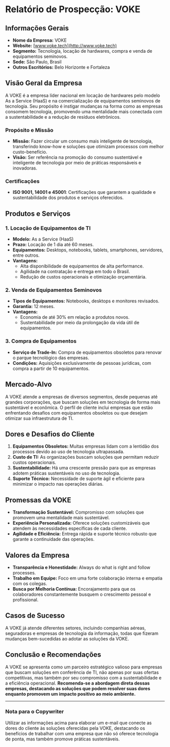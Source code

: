 # Relatório de Prospecção: VOKE

## Informações Gerais
- **Nome da Empresa:** VOKE
- **Website:** [www.voke.tech](http://www.voke.tech)
- **Segmento:** Tecnologia, locação de hardwares, compra e venda de equipamentos seminovos.
- **Sede:** São Paulo, Brasil
- **Outros Escritórios:** Belo Horizonte e Fortaleza

## Visão Geral da Empresa
A VOKE é a empresa líder nacional em locação de hardwares pelo modelo As a Service (HaaS) e na comercialização de equipamentos seminovos de tecnologia. Seu propósito é instigar mudanças na forma como as empresas consomem tecnologia, promovendo uma mentalidade mais conectada com a sustentabilidade e a redução de resíduos eletrônicos.

### Propósito e Missão
- **Missão:** Fazer circular um consumo mais inteligente de tecnologia, transferindo know-how e soluções que otimizam processos com melhor custo-benefício.
- **Visão:** Ser referência na promoção do consumo sustentável e inteligente de tecnologia por meio de práticas responsáveis e inovadoras.

### Certificações
- **ISO 9001, 14001 e 45001**: Certificações que garantem a qualidade e sustentabilidade dos produtos e serviços oferecidos.

## Produtos e Serviços
### 1. **Locação de Equipamentos de TI**
- **Modelo:** As a Service (HaaS)
- **Prazo:** Locação de 1 dia até 60 meses.
- **Equipamentos:** Desktops, notebooks, tablets, smartphones, servidores, entre outros.
- **Vantagens:**
  - Alta disponibilidade de equipamentos de alta performance.
  - Agilidade na contratação e entrega em todo o Brasil.
  - Redução de custos operacionais e otimização orçamentária.

### 2. **Venda de Equipamentos Seminovos**
- **Tipos de Equipamentos:** Notebooks, desktops e monitores revisados.
- **Garantia:** 12 meses.
- **Vantagens:**
  - Economia de até 30% em relação a produtos novos.
  - Sustentabilidade por meio da prolongação da vida útil de equipamentos.

### 3. **Compra de Equipamentos**
- **Serviço de Trade-In:** Compra de equipamentos obsoletos para renovar o parque tecnológico das empresas.
- **Condições:** Aquisições exclusivamente de pessoas jurídicas, com compra a partir de 10 equipamentos.

## Mercado-Alvo
A VOKE atende a empresas de diversos segmentos, desde pequenas até grandes corporações, que buscam soluções em tecnologia de forma mais sustentável e econômica. O perfil de cliente inclui empresas que estão enfrentando desafios com equipamentos obsoletos ou que desejam otimizar sua infraestrutura de TI.

## Dores e Desafios do Cliente
1. **Equipamentos Obsoletos:** Muitas empresas lidam com a lentidão dos processos devido ao uso de tecnologia ultrapassada.
2. **Custo de TI:** As organizações buscam soluções que permitam reduzir custos operacionais.
3. **Sustentabilidade:** Há uma crescente pressão para que as empresas adotem práticas sustentáveis no uso de tecnologia.
4. **Suporte Técnico:** Necessidade de suporte ágil e eficiente para minimizar o impacto nas operações diárias.

## Promessas da VOKE
- **Transformação Sustentável:** Compromisso com soluções que promovem uma mentalidade mais sustentável.
- **Experiência Personalizada:** Oferece soluções customizáveis que atendem às necessidades específicas de cada cliente.
- **Agilidade e Eficiência:** Entrega rápida e suporte técnico robusto que garante a continuidade das operações.

## Valores da Empresa
- **Transparência e Honestidade:** Always do what is right and follow processes.
- **Trabalho em Equipe:** Foco em uma forte colaboração interna e empatia com os colegas.
- **Busca por Melhoria Contínua:** Encorajamento para que os colaboradores constantemente busquem o crescimento pessoal e profissional.
  
## Casos de Sucesso
A VOKE já atende diferentes setores, incluindo companhias aéreas, seguradoras e empresas de tecnologia da informação, todas que fizeram mudanças bem-sucedidas ao adotar as soluções da VOKE.

## Conclusão e Recomendações
A VOKE se apresenta como um parceiro estratégico valioso para empresas que buscam soluções em conferência de TI, não apenas por suas ofertas competitivas, mas também por seu compromisso com a sustentabilidade e a eficiência operacional. **Recomenda-se a abordagem direta dessas empresas, destacando as soluções que podem resolver suas dores enquanto promovem um impacto positivo ao meio ambiente.**

---

### Nota para o Copywriter
Utilizar as informações acima para elaborar um e-mail que conecte as dores do cliente às soluções oferecidas pela VOKE, destacando os benefícios de trabalhar com uma empresa que não só oferece tecnologia de ponta, mas também promove práticas sustentáveis.